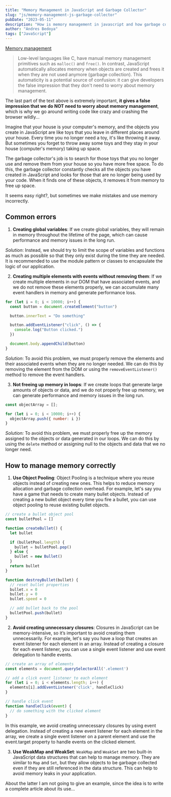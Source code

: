 ```yaml
---
title: "Memory Management in JavaScript and Garbage Collector"
slug: "js/memory-management-js-garbage-collector"
pubDate: "2023-05-11"
description: "How is memory management in javascript and how garbage collector works"
author: "Andres Bedoya"
tags: ["JavaScript"]
---
```


<a class="hover:no-underline text-blue underline" href="https://developer.mozilla.org/en-US/docs/Web/JavaScript/Memory_management" target="_blank" rel="noopener noreferrer">Memory management</a>

> Low-level languages like C, have manual memory management primitives such as `malloc()` and `free()`. In contrast, JavaScript automatically allocates memory when objects are created and frees it when they are not used anymore (garbage collection). This automaticity is a potential source of confusion: it can give developers the false impression that they don't need to worry about memory management.

The last part of the text above is extremely important, **it gives a false impression that we do NOT need to worry about memory management**, which is why we go around writing code like crazy and crashing the browser wildly...

Imagine that your house is your computer's memory, and the objects you create in JavaScript are like toys that you leave in different places around your house. Every time you no longer need a toy, it's like throwing it away. But sometimes you forget to throw away some toys and they stay in your house (computer's memory) taking up space.

The garbage collector's job is to search for those toys that you no longer use and remove them from your house so you have more free space. To do this, the garbage collector constantly checks all the objects you have created in JavaScript and looks for those that are no longer being used by your code. When it finds one of these objects, it removes it from memory to free up space.

It seems easy right?, but sometimes we make mistakes and use memory incorrectly.

## Common errors

1. **Creating global variables**: If we create global variables, they will remain in memory throughout the lifetime of the page, which can cause performance and memory issues in the long run.

_Solution_: Instead, we should try to limit the scope of variables and functions as much as possible so that they only exist during the time they are needed. It is recommended to use the module pattern or classes to encapsulate the logic of our application.

2. **Creating multiple elements with events without removing them**: If we create multiple elements in our DOM that have associated events, and we do not remove these elements properly, we can accumulate many event handlers in memory and generate performance loss.

```js
for (let i = 0; i < 10000; i++) {
  const button = document.createElement("button")

  button.innerText = "Do something"

  button.addEventListener("click", () => {
    console.log("Button clicked.")
  })

  document.body.appendChild(button)
}
```

_Solution_: To avoid this problem, we must properly remove the elements and their associated events when they are no longer needed. We can do this by removing the element from the DOM or using the `removeEventListener()` method to remove the event handlers.

3. **Not freeing up memory in loops**: If we create loops that generate large amounts of objects or data, and we do not properly free up memory, we can generate performance and memory issues in the long run.

```js
const objectArray = [];

for (let i = 0; i < 10000; i++) {
  objectArray.push({ number: i })
}
```

_Solution:_ To avoid this problem, we must properly free up the memory assigned to the objects or data generated in our loops. We can do this by using the `delete` method or assigning null to the objects and data that we no longer need.

## How to manage memory correctly

1. **Use Object Pooling**: Object Pooling is a technique where you reuse objects instead of creating new ones. This helps to reduce memory allocation and garbage collection overhead. For example, let's say you have a game that needs to create many bullet objects. Instead of creating a new bullet object every time you fire a bullet, you can use object pooling to reuse existing bullet objects.

```js
// create a bullet object pool
const bulletPool = []

function createBullet() {
  let bullet

  if (bulletPool.length) {
    bullet = bulletPool.pop()
  } else {
    bullet = new Bullet()
  }
  return bullet
}

function destroyBullet(bullet) {
  // reset bullet properties
  bullet.x = 0
  bullet.y = 0
  bullet.speed = 0

  // add bullet back to the pool
  bulletPool.push(bullet)
}
```

2. **Avoid creating unnecessary closures**: Closures in JavaScript can be memory-intensive, so it’s important to avoid creating them unnecessarily. For example, let's say you have a loop that creates an event listener for each element in an array. Instead of creating a closure for each event listener, you can use a single event listener and use event delegation to handle events.

```js
// create an array of elements
const elements = document.querySelectorAll('.element')

// add a click event listener to each element
for (let i = 0; i < elements.length; i++) {
  elements[i].addEventListener('click', handleClick)
}

// handle click event
function handleClick(event) {
  // do something with the clicked element
}
```

In this example, we avoid creating unnecessary closures by using event delegation. Instead of creating a new event listener for each element in the array, we create a single event listener on a parent element and use the event.target property to handle events on the clicked element.

3. **Use WeakMap and WeakSet**: `WeakMap` and `WeakSet` are two built-in JavaScript data structures that can help to manage memory. They are similar to `Map` and `Set`, but they allow objects to be garbage collected even if they are still referenced in the data structure. This can help to avoid memory leaks in your application.

About the latter I am not going to give an example, since the idea is to write a complete article about its use...